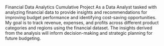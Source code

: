 Financial Data Analytics Cumulative Project
As a Data Analyst tasked with analyzing financial data to provide insights and recommendations for improving budget performance and identifying cost-saving opportunities. 
My goal is to track revenue, expenses, and profits across different product categories and regions using the financial dataset. The insights derived from the analysis will inform decision-making and strategic planning for future budgeting.
